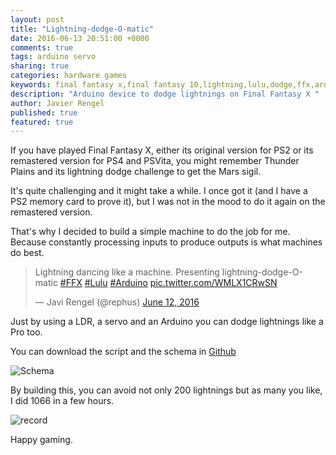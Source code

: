 ```yaml
---
layout: post
title: "Lightning-dodge-O-matic"
date: 2016-06-13 20:51:00 +0000
comments: true
tags: arduino servo
sharing: true
categories: hardware games
keywords: final fantasy x,final fantasy 10,lightning,lulu,dodge,ffx,arduino,servo,ldr,psvita
description: "Arduino device to dodge lightnings on Final Fantasy X "
author: Javier Rengel
published: true
featured: true
---
```


If you have played Final Fantasy X, either its original version for PS2 or its remastered version
for PS4 and PSVita, you might remember Thunder Plains and its lightning dodge challenge
to get the Mars sigil.

It's quite challenging and it might take a while. I once got it (and I have a PS2 memory card to prove it),
but I was not in the mood to do it again on the remastered version.

That's why I decided to build a simple machine to do the job for me.
Because constantly processing inputs to produce outputs is what machines do best.

<blockquote class="twitter-video" data-lang="en"><p lang="en" dir="ltr">Lightning dancing like a machine. Presenting lightning-dodge-O-matic <a href="https://twitter.com/hashtag/FFX?src=hash">#FFX</a> <a href="https://twitter.com/hashtag/Lulu?src=hash">#Lulu</a> <a href="https://twitter.com/hashtag/Arduino?src=hash">#Arduino</a> <a href="https://t.co/WMLX1CRwSN">pic.twitter.com/WMLX1CRwSN</a></p>&mdash; Javi Rengel (@rephus) <a href="https://twitter.com/rephus/status/742057060456648709">June 12, 2016</a></blockquote>
<script async src="//platform.twitter.com/widgets.js" charset="utf-8"></script>

<!--more-->

Just by using a LDR, a servo and an Arduino you can dodge lightnings like a Pro too.

You can download the script and the schema in [Github](https://github.com/rephus/lightning-dodge-O-matic/blob/master/README.md)

![Schema](https://farm8.staticflickr.com/7335/27042150163_732cb2c99b_z_d.jpg)

By building this, you can avoid not only 200 lightnings but as many you like, I did 1066 in a few hours.

![record](https://farm8.staticflickr.com/7423/27042150153_b6daeed7d5_z_d.jpg)

Happy gaming.
